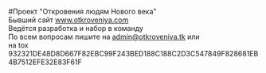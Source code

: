 #Проект "Откровения людям Нового века" <br/>
Бывший сайт www.otkroveniya.com<br/>
Ведётся разработка и набор в команду <br/>
По всем вопросам пишите на admin@otkroveniya.tk или <br/>
на tox 932321DE48D8D667F82EBC99F243BED188C188C2D3C547849F828681EB4B7512EFE32E83F61F 

